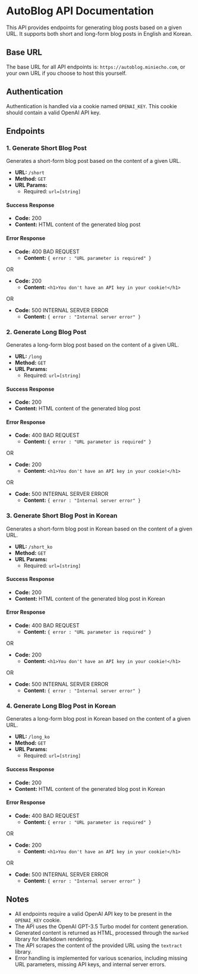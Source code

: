# AutoBlog API Documentation

This API provides endpoints for generating blog posts based on a given URL. It supports both short and long-form blog posts in English and Korean.

## Base URL

The base URL for all API endpoints is: `https://autoblog.miniecho.com`, or your own URL if you choose to host this yourself.

## Authentication

Authentication is handled via a cookie named `OPENAI_KEY`. This cookie should contain a valid OpenAI API key.

## Endpoints

### 1. Generate Short Blog Post

Generates a short-form blog post based on the content of a given URL.

- **URL:** `/short`
- **Method:** `GET`
- **URL Params:** 
  - Required: `url=[string]`

#### Success Response

- **Code:** 200
- **Content:** HTML content of the generated blog post

#### Error Response

- **Code:** 400 BAD REQUEST
  - **Content:** `{ error : "URL parameter is required" }`

OR

- **Code:** 200
  - **Content:** `<h1>You don't have an API key in your cookie!</h1>`

OR

- **Code:** 500 INTERNAL SERVER ERROR
  - **Content:** `{ error : "Internal server error" }`

### 2. Generate Long Blog Post

Generates a long-form blog post based on the content of a given URL.

- **URL:** `/long`
- **Method:** `GET`
- **URL Params:** 
  - Required: `url=[string]`

#### Success Response

- **Code:** 200
- **Content:** HTML content of the generated blog post

#### Error Response

- **Code:** 400 BAD REQUEST
  - **Content:** `{ error : "URL parameter is required" }`

OR

- **Code:** 200
  - **Content:** `<h1>You don't have an API key in your cookie!</h1>`

OR

- **Code:** 500 INTERNAL SERVER ERROR
  - **Content:** `{ error : "Internal server error" }`

### 3. Generate Short Blog Post in Korean

Generates a short-form blog post in Korean based on the content of a given URL.

- **URL:** `/short_ko`
- **Method:** `GET`
- **URL Params:** 
  - Required: `url=[string]`

#### Success Response

- **Code:** 200
- **Content:** HTML content of the generated blog post in Korean

#### Error Response

- **Code:** 400 BAD REQUEST
  - **Content:** `{ error : "URL parameter is required" }`

OR

- **Code:** 200
  - **Content:** `<h1>You don't have an API key in your cookie!</h1>`

OR

- **Code:** 500 INTERNAL SERVER ERROR
  - **Content:** `{ error : "Internal server error" }`

### 4. Generate Long Blog Post in Korean

Generates a long-form blog post in Korean based on the content of a given URL.

- **URL:** `/long_ko`
- **Method:** `GET`
- **URL Params:** 
  - Required: `url=[string]`

#### Success Response

- **Code:** 200
- **Content:** HTML content of the generated blog post in Korean

#### Error Response

- **Code:** 400 BAD REQUEST
  - **Content:** `{ error : "URL parameter is required" }`

OR

- **Code:** 200
  - **Content:** `<h1>You don't have an API key in your cookie!</h1>`

OR

- **Code:** 500 INTERNAL SERVER ERROR
  - **Content:** `{ error : "Internal server error" }`

## Notes

- All endpoints require a valid OpenAI API key to be present in the `OPENAI_KEY` cookie.
- The API uses the OpenAI GPT-3.5 Turbo model for content generation.
- Generated content is returned as HTML, processed through the `marked` library for Markdown rendering.
- The API scrapes the content of the provided URL using the `textract` library.
- Error handling is implemented for various scenarios, including missing URL parameters, missing API keys, and internal server errors.

